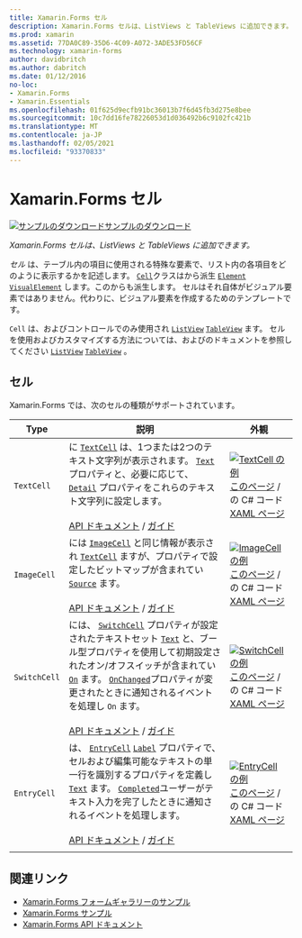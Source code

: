 ```yaml
---
title: Xamarin.Forms セル
description: Xamarin.Forms セルは、ListViews と TableViews に追加できます。 この記事では、に含まれるセルの一覧を示し Xamarin.Forms ます。
ms.prod: xamarin
ms.assetid: 77DA0C89-35D6-4C09-A072-3ADE53FD56CF
ms.technology: xamarin-forms
author: davidbritch
ms.author: dabritch
ms.date: 01/12/2016
no-loc:
- Xamarin.Forms
- Xamarin.Essentials
ms.openlocfilehash: 01f625d9ecfb91bc36013b7f6d45fb3d275e8bee
ms.sourcegitcommit: 10c7dd16fe78226053d1d036492b6c9102fc421b
ms.translationtype: MT
ms.contentlocale: ja-JP
ms.lasthandoff: 02/05/2021
ms.locfileid: "93370833"
---
```

# <a name="xamarinforms-cells"></a>Xamarin.Forms セル

[![サンプルのダウンロード](~/media/shared/download.png)サンプルのダウンロード](/samples/xamarin/xamarin-forms-samples/formsgallery)

_Xamarin.Forms セルは、ListViews と TableViews に追加できます。_

*セル* は、テーブル内の項目に使用される特殊な要素で、リスト内の各項目をどのように表示するかを記述します。 [`Cell`](xref:Xamarin.Forms.Cell)クラスはから派生 [`Element`](xref:Xamarin.Forms.Element) [`VisualElement`](xref:Xamarin.Forms.Element) します。このからも派生します。 セルはそれ自体がビジュアル要素ではありません。代わりに、ビジュアル要素を作成するためのテンプレートです。

`Cell` は、およびコントロールでのみ使用され [`ListView`](xref:Xamarin.Forms.ListView) [`TableView`](xref:Xamarin.Forms.TableView) ます。 セルを使用およびカスタマイズする方法については、およびのドキュメントを参照してください [`ListView`](~/xamarin-forms/user-interface/listview/index.md) [`TableView`](~/xamarin-forms/user-interface/tableview.md) 。

## <a name="cells"></a>セル

Xamarin.Forms では、次のセルの種類がサポートされています。

| Type | 説明 | 外観 |
| --- | --- | --- |
| `TextCell` | に [`TextCell`](xref:Xamarin.Forms.TextCell) は、1つまたは2つのテキスト文字列が表示されます。 [`Text`](xref:Xamarin.Forms.TextCell.Text)プロパティと、必要に応じて、 [`Detail`](xref:Xamarin.Forms.TextCell.Detail) プロパティをこれらのテキスト文字列に設定します。<br /><br />[API ドキュメント](xref:Xamarin.Forms.TextCell)  / [ガイド](~/xamarin-forms/user-interface/listview/customizing-cell-appearance.md#textcell) | [![TextCell の例](cells-images/TextCell.png "TextCell の例")](cells-images/TextCell-Large.png#lightbox "TextCell の例")<br />[このページ](https://github.com/xamarin/xamarin-forms-samples/blob/master/FormsGallery/FormsGallery/FormsGallery/CodeExamples/TextCellDemoPage.cs)  /  の C# コード[XAML ページ](https://github.com/xamarin/xamarin-forms-samples/blob/master/FormsGallery/FormsGallery/FormsGallery/XamlExamples/TextCellDemoPage.xaml) |
| `ImageCell` | には [`ImageCell`](xref:Xamarin.Forms.ImageCell) と同じ情報が表示され [`TextCell`](xref:Xamarin.Forms.TextCell) ますが、プロパティで設定したビットマップが含まれてい [`Source`](xref:Xamarin.Forms.Image.Source) ます。<br /><br />[API ドキュメント](xref:Xamarin.Forms.ImageCell)  / [ガイド](~/xamarin-forms/user-interface/listview/customizing-cell-appearance.md#imagecell) | [![ImageCell の例](cells-images/ImageCell.png "ImageCell の例")](cells-images/ImageCell-Large.png#lightbox "ImageCell の例")<br />[このページ](https://github.com/xamarin/xamarin-forms-samples/blob/master/FormsGallery/FormsGallery/FormsGallery/CodeExamples/ImageCellDemoPage.cs)  /  の C# コード[XAML ページ](https://github.com/xamarin/xamarin-forms-samples/blob/master/FormsGallery/FormsGallery/FormsGallery/XamlExamples/ImageCellDemoPage.xaml) |
| `SwitchCell` | には、 [`SwitchCell`](xref:Xamarin.Forms.SwitchCell) プロパティが設定されたテキストセット [`Text`](xref:Xamarin.Forms.SwitchCell.Text) と、ブール型プロパティを使用して初期設定されたオン/オフスイッチが含まれてい [`On`](xref:Xamarin.Forms.SwitchCell.On) ます。 [`OnChanged`](xref:Xamarin.Forms.SwitchCell.OnChanged)プロパティが変更されたときに通知されるイベントを処理し `On` ます。<br /><br />[API ドキュメント](xref:Xamarin.Forms.SwitchCell)  / [ガイド](~/xamarin-forms/user-interface/tableview.md#switchcell) | [![SwitchCell の例](cells-images/SwitchCell.png "SwitchCell の例")](cells-images/SwitchCell-Large.png#lightbox "SwitchCell の例")<br />[このページ](https://github.com/xamarin/xamarin-forms-samples/blob/master/FormsGallery/FormsGallery/FormsGallery/CodeExamples/SwitchCellDemoPage.cs)  /  の C# コード[XAML ページ](https://github.com/xamarin/xamarin-forms-samples/blob/master/FormsGallery/FormsGallery/FormsGallery/XamlExamples/SwitchCellDemoPage.xaml) |
| `EntryCell` | は、 [`EntryCell`](xref:Xamarin.Forms.EntryCell) [`Label`](xref:Xamarin.Forms.EntryCell.Label) プロパティで、セルおよび編集可能なテキストの単一行を識別するプロパティを定義し [`Text`](xref:Xamarin.Forms.EntryCell.Text) ます。 [`Completed`](xref:Xamarin.Forms.EntryCell.Completed)ユーザーがテキスト入力を完了したときに通知されるイベントを処理します。<br /><br />[API ドキュメント](xref:Xamarin.Forms.EntryCell)  / [ガイド](~/xamarin-forms/user-interface/tableview.md#entrycell) | [![EntryCell の例](cells-images/EntryCell.png "EntryCell の例")](cells-images/EntryCell-Large.png#lightbox "EntryCell の例")<br />[このページ](https://github.com/xamarin/xamarin-forms-samples/blob/master/FormsGallery/FormsGallery/FormsGallery/CodeExamples/EntryCellDemoPage.cs)  /  の C# コード[XAML ページ](https://github.com/xamarin/xamarin-forms-samples/blob/master/FormsGallery/FormsGallery/FormsGallery/XamlExamples/EntryCellDemoPage.xaml) |
| | | |

## <a name="related-links"></a>関連リンク

- [Xamarin.Forms フォームギャラリーのサンプル](/samples/xamarin/xamarin-forms-samples/formsgallery)
- [Xamarin.Forms サンプル](/samples/browse/?products=xamarin&term=Xamarin.Forms)
- [Xamarin.Forms API ドキュメント](/dotnet/api/xamarin.forms?view=xamarin-forms)